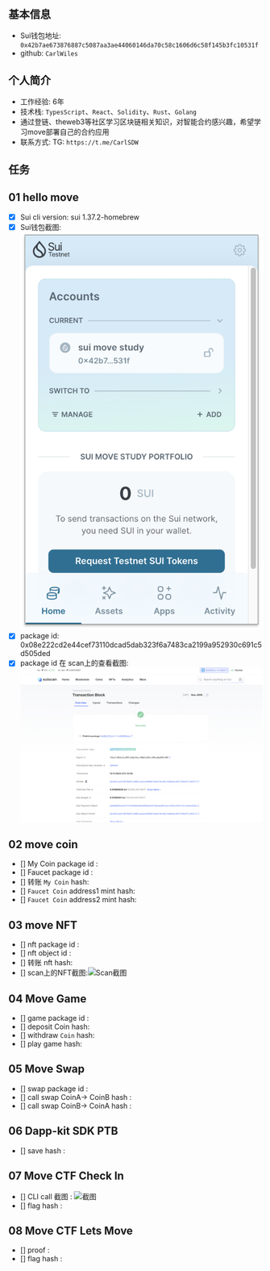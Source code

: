 ## 基本信息
- Sui钱包地址: `0x42b7ae673876887c5087aa3ae44060146da70c58c1606d6c58f145b3fc10531f`
- github: `CarlWiles`

## 个人简介
- 工作经验: 6年
- 技术栈: `TypesScript`、`React`、`Solidity`、`Rust`、`Golang`
- 通过登链、theweb3等社区学习区块链相关知识，对智能合约感兴趣，希望学习move部署自己的合约应用
- 联系方式: TG: `https://t.me/CarlSDW` 

## 任务
 
##   01 hello move  
- [x] Sui cli version: sui 1.37.2-homebrew
- [x] Sui钱包截图: ![Sui钱包截图](./images/sui_wallet.png)
- [x] package id: 0x08e222cd2e44cef73110dcad5dab323f6a7483ca2199a952930c691c5d505ded
- [x] package id 在 scan上的查看截图:![Scan截图](./images/hello_package.png)

##   02 move coin
- [] My Coin package id : 
- [] Faucet package id : 
- [] 转账 `My Coin` hash:
- [] `Faucet Coin` address1 mint hash:
- [] `Faucet Coin` address2 mint hash:

##   03 move NFT
- [] nft package id :
- [] nft object id : 
- [] 转账 nft  hash:
- [] scan上的NFT截图:![Scan截图](./images/你的图片地址)

##   04 Move Game
- [] game package id :
- [] deposit Coin hash:
- [] withdraw `Coin` hash:
- [] play game hash:

##   05 Move Swap
- [] swap package id :
- [] call swap CoinA-> CoinB  hash :
- [] call swap CoinB-> CoinA  hash :

##   06 Dapp-kit SDK PTB
- [] save hash :

##   07 Move CTF Check In
- [] CLI call 截图 : ![截图](./images/你的图片地址)
- [] flag hash :

##   08 Move CTF Lets Move
- [] proof : 
- [] flag hash :
